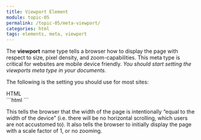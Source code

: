 ```yaml
---
title: Viewport Element
module: topic-05
permalink: /topic-05/meta-viewport/
categories: html
tags: elements, meta, viewport
---
```


<div class="divider-heading"></div>

The **viewport** name type tells a browser how to display the page with respect to size, pixel density, and zoom-capabilities. This meta type is critical for websites are mobile device friendly. _You should start setting the viewports meta type in your documents._

The following is the setting you should use for most sites:

<div id="code-heading">HTML</div>
```html
<meta name="viewport" content="width=device-width, initial-scale=1.0">
```

This tells the browser that the width of the page is intentionally “equal to the width of the device” (i.e. there will be no horizontal scrolling, which users are not accustomed to). It also tells the browser to initially display the page with a scale factor of 1, or no zooming.
